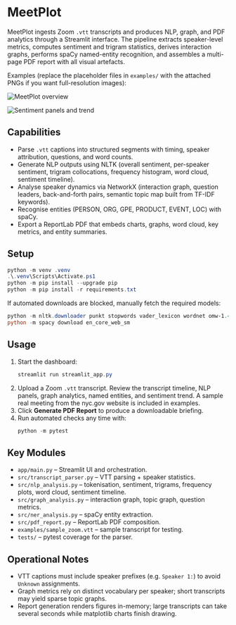 # MeetPlot

MeetPlot ingests Zoom `.vtt` transcripts and produces NLP, graph, and PDF analytics through a Streamlit interface. The pipeline extracts speaker-level metrics, computes sentiment and trigram statistics, derives interaction graphs, performs spaCy named-entity recognition, and assembles a multi-page PDF report with all visual artefacts.

Examples (replace the placeholder files in `examples/` with the attached PNGs if you want full-resolution images):

![MeetPlot overview](examples/screenshot_01.png)

![Sentiment panels and trend](examples/screenshot_02.png)

## Capabilities

- Parse `.vtt` captions into structured segments with timing, speaker attribution, questions, and word counts.
- Generate NLP outputs using NLTK (overall sentiment, per-speaker sentiment, trigram collocations, frequency histogram, word cloud, sentiment timeline).
- Analyse speaker dynamics via NetworkX (interaction graph, question leaders, back-and-forth pairs, semantic topic map built from TF-IDF keywords).
- Recognise entities (PERSON, ORG, GPE, PRODUCT, EVENT, LOC) with spaCy.
- Export a ReportLab PDF that embeds charts, graphs, word cloud, key metrics, and entity summaries.

## Setup

```powershell
python -m venv .venv
.\.venv\Scripts\Activate.ps1
python -m pip install --upgrade pip
python -m pip install -r requirements.txt
```

If automated downloads are blocked, manually fetch the required models:

```powershell
python -m nltk.downloader punkt stopwords vader_lexicon wordnet omw-1.4
python -m spacy download en_core_web_sm
```

## Usage

1. Start the dashboard:
   ```powershell
   streamlit run streamlit_app.py
   ```
2. Upload a Zoom `.vtt` transcript. Review the transcript timeline, NLP panels, graph analytics, named entities, and sentiment trend. A sample real meeting from the nyc.gov website is included in examples. 
3. Click **Generate PDF Report** to produce a downloadable briefing.
4. Run automated checks any time with:
   ```powershell
   python -m pytest
   ```

## Key Modules

- `app/main.py` – Streamlit UI and orchestration.
- `src/transcript_parser.py` – VTT parsing + speaker statistics.
- `src/nlp_analysis.py` – tokenisation, sentiment, trigrams, frequency plots, word cloud, sentiment timeline.
- `src/graph_analysis.py` – interaction graph, topic graph, question metrics.
- `src/ner_analysis.py` – spaCy entity extraction.
- `src/pdf_report.py` – ReportLab PDF composition.
- `examples/sample_zoom.vtt` – sample transcript for testing.
- `tests/` – pytest coverage for the parser.

## Operational Notes

- VTT captions must include speaker prefixes (e.g. `Speaker 1:`) to avoid `Unknown` assignments.
- Graph metrics rely on distinct vocabulary per speaker; short transcripts may yield sparse topic graphs.
- Report generation renders figures in-memory; large transcripts can take several seconds while matplotlib charts finish drawing.
